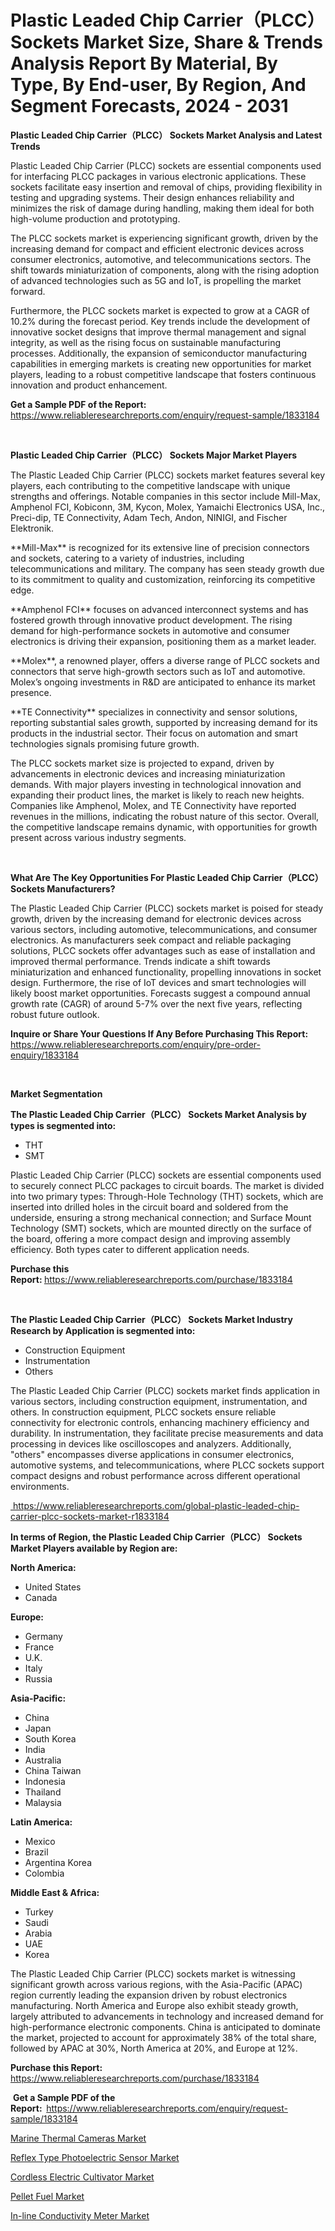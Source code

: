 <p><h1>Plastic Leaded Chip Carrier（PLCC） Sockets Market Size, Share & Trends Analysis Report By Material, By Type, By End-user, By Region, And Segment Forecasts, 2024 - 2031</h1></p><p><strong>Plastic Leaded Chip Carrier（PLCC） Sockets Market Analysis and Latest Trends</strong></p>
<p><p>Plastic Leaded Chip Carrier (PLCC) sockets are essential components used for interfacing PLCC packages in various electronic applications. These sockets facilitate easy insertion and removal of chips, providing flexibility in testing and upgrading systems. Their design enhances reliability and minimizes the risk of damage during handling, making them ideal for both high-volume production and prototyping.</p><p>The PLCC sockets market is experiencing significant growth, driven by the increasing demand for compact and efficient electronic devices across consumer electronics, automotive, and telecommunications sectors. The shift towards miniaturization of components, along with the rising adoption of advanced technologies such as 5G and IoT, is propelling the market forward. </p><p>Furthermore, the PLCC sockets market is expected to grow at a CAGR of 10.2% during the forecast period. Key trends include the development of innovative socket designs that improve thermal management and signal integrity, as well as the rising focus on sustainable manufacturing processes. Additionally, the expansion of semiconductor manufacturing capabilities in emerging markets is creating new opportunities for market players, leading to a robust competitive landscape that fosters continuous innovation and product enhancement.</p></p>
<p><strong>Get a Sample PDF of the Report:&nbsp;</strong> <a href="https://www.reliableresearchreports.com/enquiry/request-sample/1833184?utm_campaign=40&utm_medium=2&utm_source=Github&utm_content=ia&utm_term=17102024&utm_id=plastic-leaded-chip-carrierplcc-sockets">https://www.reliableresearchreports.com/enquiry/request-sample/1833184</a></p>
<p>&nbsp;</p>
<p><strong>Plastic Leaded Chip Carrier（PLCC） Sockets Major Market Players</strong></p>
<p><p>The Plastic Leaded Chip Carrier (PLCC) sockets market features several key players, each contributing to the competitive landscape with unique strengths and offerings. Notable companies in this sector include Mill-Max, Amphenol FCI, Kobiconn, 3M, Kycon, Molex, Yamaichi Electronics USA, Inc., Preci-dip, TE Connectivity, Adam Tech, Andon, NINIGI, and Fischer Elektronik.</p><p>**Mill-Max** is recognized for its extensive line of precision connectors and sockets, catering to a variety of industries, including telecommunications and military. The company has seen steady growth due to its commitment to quality and customization, reinforcing its competitive edge.</p><p>**Amphenol FCI** focuses on advanced interconnect systems and has fostered growth through innovative product development. The rising demand for high-performance sockets in automotive and consumer electronics is driving their expansion, positioning them as a market leader.</p><p>**Molex**, a renowned player, offers a diverse range of PLCC sockets and connectors that serve high-growth sectors such as IoT and automotive. Molex’s ongoing investments in R&D are anticipated to enhance its market presence.</p><p>**TE Connectivity** specializes in connectivity and sensor solutions, reporting substantial sales growth, supported by increasing demand for its products in the industrial sector. Their focus on automation and smart technologies signals promising future growth.</p><p>The PLCC sockets market size is projected to expand, driven by advancements in electronic devices and increasing miniaturization demands. With major players investing in technological innovation and expanding their product lines, the market is likely to reach new heights. Companies like Amphenol, Molex, and TE Connectivity have reported revenues in the millions, indicating the robust nature of this sector. Overall, the competitive landscape remains dynamic, with opportunities for growth present across various industry segments.</p></p>
<p>&nbsp;</p>
<p><strong>What Are The Key Opportunities For Plastic Leaded Chip Carrier（PLCC） Sockets Manufacturers?</strong></p>
<p><p>The Plastic Leaded Chip Carrier (PLCC) sockets market is poised for steady growth, driven by the increasing demand for electronic devices across various sectors, including automotive, telecommunications, and consumer electronics. As manufacturers seek compact and reliable packaging solutions, PLCC sockets offer advantages such as ease of installation and improved thermal performance. Trends indicate a shift towards miniaturization and enhanced functionality, propelling innovations in socket design. Furthermore, the rise of IoT devices and smart technologies will likely boost market opportunities. Forecasts suggest a compound annual growth rate (CAGR) of around 5-7% over the next five years, reflecting robust future outlook.</p></p>
<p><strong>Inquire or Share Your Questions If Any Before Purchasing This Report:</strong> <a href="https://www.reliableresearchreports.com/enquiry/pre-order-enquiry/1833184?utm_campaign=40&utm_medium=2&utm_source=Github&utm_content=ia&utm_term=17102024&utm_id=plastic-leaded-chip-carrierplcc-sockets">https://www.reliableresearchreports.com/enquiry/pre-order-enquiry/1833184</a></p>
<p>&nbsp;</p>
<p><strong>Market Segmentation</strong></p>
<p><strong>The Plastic Leaded Chip Carrier（PLCC） Sockets Market Analysis by types is segmented into:</strong></p>
<p><ul><li>THT</li><li>SMT</li></ul></p>
<p><p>Plastic Leaded Chip Carrier (PLCC) sockets are essential components used to securely connect PLCC packages to circuit boards. The market is divided into two primary types: Through-Hole Technology (THT) sockets, which are inserted into drilled holes in the circuit board and soldered from the underside, ensuring a strong mechanical connection; and Surface Mount Technology (SMT) sockets, which are mounted directly on the surface of the board, offering a more compact design and improving assembly efficiency. Both types cater to different application needs.</p></p>
<p><strong>Purchase this Report:&nbsp;</strong><a href="https://www.reliableresearchreports.com/purchase/1833184?utm_campaign=40&utm_medium=2&utm_source=Github&utm_content=ia&utm_term=17102024&utm_id=plastic-leaded-chip-carrierplcc-sockets">https://www.reliableresearchreports.com/purchase/1833184</a></p>
<p>&nbsp;</p>
<p><strong>The Plastic Leaded Chip Carrier（PLCC） Sockets Market Industry Research by Application is segmented into:</strong></p>
<p><ul><li>Construction Equipment</li><li>Instrumentation</li><li>Others</li></ul></p>
<p><p>The Plastic Leaded Chip Carrier (PLCC) sockets market finds application in various sectors, including construction equipment, instrumentation, and others. In construction equipment, PLCC sockets ensure reliable connectivity for electronic controls, enhancing machinery efficiency and durability. In instrumentation, they facilitate precise measurements and data processing in devices like oscilloscopes and analyzers. Additionally, "others" encompasses diverse applications in consumer electronics, automotive systems, and telecommunications, where PLCC sockets support compact designs and robust performance across different operational environments.</p></p>
<p><a href="https://www.reliableresearchreports.com/global-plastic-leaded-chip-carrier-plcc-sockets-market-r1833184?utm_campaign=40&utm_medium=2&utm_source=Github&utm_content=ia&utm_term=17102024&utm_id=plastic-leaded-chip-carrierplcc-sockets">&nbsp;https://www.reliableresearchreports.com/global-plastic-leaded-chip-carrier-plcc-sockets-market-r1833184</a></p>
<p><strong>In terms of Region, the Plastic Leaded Chip Carrier（PLCC） Sockets Market Players available by Region are:</strong></p>
<p>
    <p> <strong> North America: </strong>
        <ul>
            <li>United States</li>
            <li>Canada</li>
        </ul>
        </p> 
    <p> <strong> Europe: </strong>
        <ul>
            <li>Germany</li>
            <li>France</li>
            <li>U.K.</li>
            <li>Italy</li>
            <li>Russia</li>
        </ul>
        </p> 
    <p> <strong> Asia-Pacific: </strong>
        <ul>
            <li>China</li>
            <li>Japan</li>
            <li>South Korea</li>
            <li>India</li>
            <li>Australia</li>
            <li>China Taiwan</li>
            <li>Indonesia</li>
            <li>Thailand</li>
            <li>Malaysia</li>
        </ul>
        </p> 
    <p> <strong> Latin America: </strong>
        <ul>
            <li>Mexico</li>
            <li>Brazil</li>
            <li>Argentina Korea</li>
            <li>Colombia</li>
        </ul>
        </p> 
    <p> <strong> Middle East & Africa: </strong>
        <ul>
            <li>Turkey</li>
            <li>Saudi</li>
            <li>Arabia</li>
            <li>UAE</li>
            <li>Korea</li>
        </ul>
    </p>
    </p>
<p><p>The Plastic Leaded Chip Carrier (PLCC) sockets market is witnessing significant growth across various regions, with the Asia-Pacific (APAC) region currently leading the expansion driven by robust electronics manufacturing. North America and Europe also exhibit steady growth, largely attributed to advancements in technology and increased demand for high-performance electronic components. China is anticipated to dominate the market, projected to account for approximately 38% of the total share, followed by APAC at 30%, North America at 20%, and Europe at 12%.</p></p>
<p><strong>Purchase this Report: </strong><a href="https://www.reliableresearchreports.com/purchase/1833184?utm_campaign=40&utm_medium=2&utm_source=Github&utm_content=ia&utm_term=17102024&utm_id=plastic-leaded-chip-carrierplcc-sockets">https://www.reliableresearchreports.com/purchase/1833184</a></p>
<p>&nbsp;<strong>Get a Sample PDF of the Report:&nbsp;&nbsp;</strong><a href="https://www.reliableresearchreports.com/enquiry/request-sample/1833184?utm_campaign=40&utm_medium=2&utm_source=Github&utm_content=ia&utm_term=17102024&utm_id=plastic-leaded-chip-carrierplcc-sockets">https://www.reliableresearchreports.com/enquiry/request-sample/1833184</a></p>
<p><strong></strong></p>
<p><p><a href="https://issuu.com/reportprime-2/docs/marine-thermal-cameras-market-size-_44cc92d5bfe32d?utm_campaign=40&utm_medium=2&utm_source=Github&utm_content=ia&utm_term=17102024&utm_id=plastic-leaded-chip-carrierplcc-sockets">Marine Thermal Cameras Market</a></p><p><a href="https://github.com/michaelhall412/Market-Research-Report-List-1/blob/main/reflex-type-photoelectric-sensor-market.md?utm_campaign=40&utm_medium=2&utm_source=Github&utm_content=ia&utm_term=17102024&utm_id=plastic-leaded-chip-carrierplcc-sockets">Reflex Type Photoelectric Sensor Market</a></p><p><a href="https://issuu.com/reportprime-2/docs/cordless-electric-cultivator-market_b7f932023ae0bd?utm_campaign=40&utm_medium=2&utm_source=Github&utm_content=ia&utm_term=17102024&utm_id=plastic-leaded-chip-carrierplcc-sockets">Cordless Electric Cultivator Market</a></p><p><a href="https://www.linkedin.com/pulse/pellet-fuel-market-indicators-size-regional-breakdown-player-07syc?utm_campaign=40&utm_medium=2&utm_source=Github&utm_content=ia&utm_term=17102024&utm_id=plastic-leaded-chip-carrierplcc-sockets">Pellet Fuel Market</a></p><p><a href="https://github.com/aiko92han/Market-Research-Report-List-1/blob/main/in-line-conductivity-meter-market.md?utm_campaign=40&utm_medium=2&utm_source=Github&utm_content=ia&utm_term=17102024&utm_id=plastic-leaded-chip-carrierplcc-sockets">In-line Conductivity Meter Market</a></p></p>